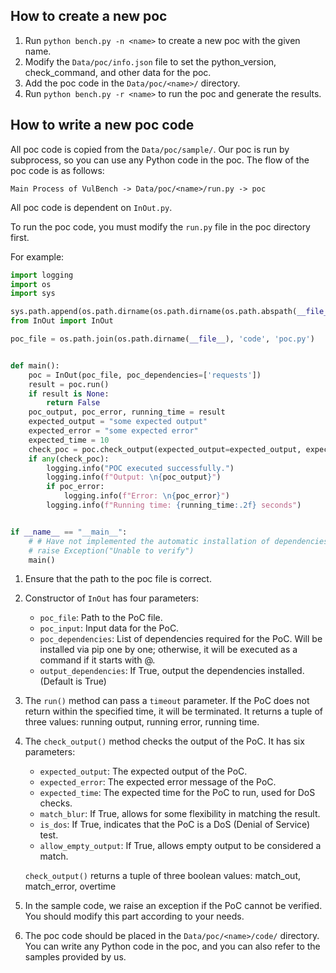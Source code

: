 ## How to create a new poc

1. Run `python bench.py -n <name>` to create a new poc with the given name.
2. Modify the `Data/poc/info.json` file to set the python_version, check_command, and other data for the poc.
3. Add the poc code in the `Data/poc/<name>/` directory.
3. Run `python bench.py -r <name>` to run the poc and generate the results.

## How to write a new poc code

All poc code is copied from the `Data/poc/sample/`. 
Our poc is run by subprocess, so you can use any Python code in the poc.
The flow of the poc code is as follows:
```
Main Process of VulBench -> Data/poc/<name>/run.py -> poc
```
All poc code is dependent on `InOut.py`.

To run the poc code, you must modify the `run.py` file in the poc directory first.

For example:
```python
import logging
import os
import sys

sys.path.append(os.path.dirname(os.path.dirname(os.path.abspath(__file__))))
from InOut import InOut

poc_file = os.path.join(os.path.dirname(__file__), 'code', 'poc.py')


def main():
    poc = InOut(poc_file, poc_dependencies=['requests'])
    result = poc.run()
    if result is None:
        return False
    poc_output, poc_error, running_time = result
    expected_output = "some expected output"
    expected_error = "some expected error"
    expected_time = 10
    check_poc = poc.check_output(expected_output=expected_output, expected_error=expected_error, match_blur=True)
    if any(check_poc):
        logging.info("POC executed successfully.")
        logging.info(f"Output: \n{poc_output}")
        if poc_error:
            logging.info(f"Error: \n{poc_error}")
        logging.info(f"Running time: {running_time:.2f} seconds")


if __name__ == "__main__":
    # # Have not implemented the automatic installation of dependencies yet.
    # raise Exception("Unable to verify")
    main()
```

1. Ensure that the path to the poc file is correct.
2. Constructor of `InOut` has four parameters:
   - `poc_file`: Path to the PoC file.
   - `poc_input`: Input data for the PoC.
   - `poc_dependencies`: List of dependencies required for the PoC. 
     Will be installed via pip one by one; otherwise, it will be executed as a command if it starts with @.
   - `output_dependencies`: If True, output the dependencies installed. (Default is True)
3. The `run()` method can pass a `timeout` parameter. 
   If the PoC does not return within the specified time, it will be terminated.
   It returns a tuple of three values: running output, running error, running time.
4. The `check_output()` method checks the output of the PoC. It has six parameters:
   - `expected_output`: The expected output of the PoC.
   - `expected_error`: The expected error message of the PoC.
   - `expected_time`: The expected time for the PoC to run, used for DoS checks.
   - `match_blur`: If True, allows for some flexibility in matching the result.
   - `is_dos`: If True, indicates that the PoC is a DoS (Denial of Service) test.
   - `allow_empty_output`: If True, allows empty output to be considered a match.
   
   `check_output()` returns a tuple of three boolean values: match_out, match_error, overtime
5. In the sample code, we raise an exception if the PoC cannot be verified. 
   You should modify this part according to your needs.
6. The poc code should be placed in the `Data/poc/<name>/code/` directory.
   You can write any Python code in the poc, and you can also refer to the samples provided by us.
